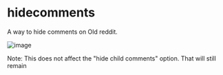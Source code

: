 # hidecomments
A way to hide comments on Old reddit. 

![image](https://user-images.githubusercontent.com/82694459/116811269-14dd6680-ab66-11eb-99ff-3fb44807d0c9.png)

Note: This does not affect the "hide child comments" option. That will still remain
